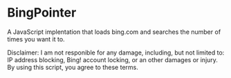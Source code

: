 BingPointer
===========

A JavaScript implentation that loads bing.com and searches the number of times you want it to.

Disclaimer: I am not responible for any damage, including, but not limited to: IP address blocking, Bing! account locking, or an other damages or injury. By using this script, you agree to these terms.
